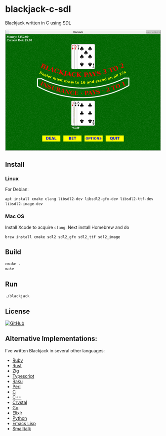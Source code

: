 # blackjack-c-sdl
Blackjack written in C using SDL

![Blackjack](https://raw.githubusercontent.com/gdonald/blackjack-c-sdl/master/img/ss.png)

## Install

### Linux

For Debian:

    apt install cmake clang libsdl2-dev libsdl2-gfx-dev libsdl2-ttf-dev libsdl2-image-dev

### Mac OS

Install Xcode to acquire `clang`.  Next install Homebrew and do

    brew install cmake sdl2 sdl2_gfx sdl2_ttf sdl2_image

## Build

    cmake .
    make

## Run

    ./blackjack

## License

[![GitHub](https://img.shields.io/github/license/gdonald/blackjack-c-sdl?color=aa0000)](https://github.com/gdonald/blackjack-c-sdl/blob/master/LICENSE)

## Alternative Implementations:

I've written Blackjack in several other languages:

- [Ruby](https://github.com/gdonald/console-blackjack-ruby)
- [Rust](https://github.com/gdonald/console-blackjack-rust)
- [Zig](https://github.com/gdonald/blackjack-zig)
- [Typescript](https://github.com/gdonald/blackjack-js)
- [Raku](https://github.com/gdonald/Console-Blackjack)
- [Perl](https://github.com/gdonald/console-blackjack-perl)
- [C](https://github.com/gdonald/blackjack-c)
- [C++](https://github.com/gdonald/blackjack-cpp)
- [Crystal](https://github.com/gdonald/blackjack-cr)
- [Go](https://github.com/gdonald/blackjack-go)
- [Elixir](https://github.com/gdonald/blackjack-ex)
- [Python](https://github.com/gdonald/blackjack-py)
- [Emacs Lisp](https://github.com/gdonald/blackjack-el)
- [Smalltalk](https://github.com/gdonald/blackjack-st)

